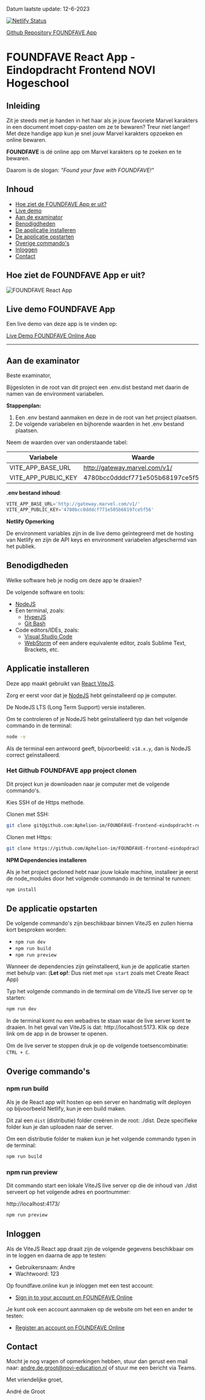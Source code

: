 Datum laatste update: 12-6-2023

[![Netlify Status](https://api.netlify.com/api/v1/badges/b7b86c31-d394-4677-8e75-f6a7eac61048/deploy-status)](https://app.netlify.com/sites/foundfave/deploys)

<a target="_blank" href="https://github.com/Aphelion-im/FOUNDFAVE-frontend-eindopdracht-react">Github Repository FOUNDFAVE App</a>

# FOUNDFAVE React App - Eindopdracht Frontend NOVI Hogeschool

## Inleiding

Zit je steeds met je handen in het haar als je jouw favoriete Marvel karakters in een document moet copy-pasten om ze te bewaren? Treur niet langer! Met deze handige app kun je snel jouw Marvel karakters opzoeken en online bewaren.

**FOUNDFAVE** is dé online app om Marvel karakters op te zoeken en te bewaren.

Daarom is de slogan: _"Found your fave with FOUNDFAVE!"_

## Inhoud

- [Hoe ziet de FOUNDFAVE App er uit?](#hoe-ziet-de-foundfave-app-er-uit)
- [Live demo](#live-demo-foundfave-app)
- [Aan de examinator](#aan-de-examinator)
- [Benodigdheden](#benodigdheden)
- [De applicatie installeren](#applicatie-installeren)
- [De applicatie opstarten](#de-applicatie-opstarten)
- [Overige commando's](#overige-commandos)
- [Inloggen](#inloggen)
- [Contact](#contact)

## Hoe ziet de FOUNDFAVE App er uit?

![FOUNDFAVE React App ](./src/assets/screenshots/screenshot-app.jpg)

## Live demo FOUNDFAVE App

Een live demo van deze app is te vinden op:

<a target="_blank" href="https://foundfave.online">Live Demo FOUNDFAVE Online App</a>

---

## Aan de examinator

Beste examinator,

Bijgesloten in de root van dit project een .env.dist bestand met daarin de namen van de environment variabelen.

**Stappenplan:**

1. Een .env bestand aanmaken en deze in de root van het project plaatsen.
2. De volgende variabelen en bijhorende waarden in het .env bestand plaatsen. 

Neem de waarden over van onderstaande tabel:

| Variabele           | Waarde                           |
| ------------------- | -------------------------------- |
| VITE_APP_BASE_URL   | http://gateway.marvel.com/v1/    |
| VITE_APP_PUBLIC_KEY | 4780bcc0dddcf771e505b68197ce5f56 |

**.env bestand inhoud**:

```javascript
VITE_APP_BASE_URL='http://gateway.marvel.com/v1/'
VITE_APP_PUBLIC_KEY='4780bcc0dddcf771e505b68197ce5f56'
```

__Netlify Opmerking__

De environment variables zijn in de live demo geïntegreerd met de hosting van Netlify en zijn de API keys en environment variabelen afgeschermd van het publiek.

## Benodigdheden

Welke software heb je nodig om deze app te draaien?

De volgende software en tools:

- [NodeJS](https://nodejs.org/en)
- Een terminal, zoals:
  - [HyperJS](https://hyper.is)
  - [Git Bash](https://git-scm.com/downloads)
- Code editors/IDEs, zoals:
  - [Visual Studio Code](https://code.visualstudio.com)
  - [WebStorm](https://www.jetbrains.com/webstorm/) of een andere equivalente editor, zoals Sublime Text, Brackets, etc.

## Applicatie installeren

Deze app maakt gebruikt van [React ViteJS](https://vitejs.dev).

Zorg er eerst voor dat je [NodeJS](https://nodejs.org/en) hebt geïnstalleerd op je computer.

De NodeJS LTS (Long Term Support) versie installeren.

Om te controleren of je NodeJS hebt geïnstalleerd typ dan het volgende commando in de terminal:

```bash
node -v
```
Als de terminal een antwoord geeft, bijvoorbeeld: `v18.x.y`, dan is NodeJS correct geïnstalleerd.

### Het Github FOUNDFAVE app project clonen
Dit project kun je downloaden naar je computer met de volgende commando's. 

Kies SSH of de Https methode.

Clonen met SSH:

```bash
git clone git@github.com:Aphelion-im/FOUNDFAVE-frontend-eindopdracht-react.git
```

Clonen met Https:

```bash
git clone https://github.com/Aphelion-im/FOUNDFAVE-frontend-eindopdracht-react.git
```

**NPM Dependencies installeren**

Als je het project gecloned hebt naar jouw lokale machine, installeer je eerst de node_modules door het volgende commando in de terminal te runnen:

```bash
npm install
```

## De applicatie opstarten

De volgende commando's zijn beschikbaar binnen ViteJS en zullen hierna kort besproken worden:
* `npm run dev`
* `npm run build`
* `npm run preview` 

Wanneer de dependencies zijn geïnstalleerd, kun je de applicatie starten met behulp van: (__Let op!__: Dus niet met `npm start` zoals met Create React App)

Typ het volgende commando in de terminal om de ViteJS live server op te starten:

```bash
npm run dev
```

In de terminal komt nu een webadres te staan waar de live server komt te draaien. In het geval van ViteJS is dat: http://localhost:5173. Klik op deze link om de app in de browser te openen.

Om de live server te stoppen druk je op de volgende toetsencombinatie: `CTRL + C`.

## Overige commando's

### npm run build 
Als je de React app wilt hosten op een server en handmatig wilt deployen op bijvoorbeeld Netlify, kun je een build maken. 

Dit zal een `dist` (distributie) folder creëren in de root: ./dist. Deze specifieke folder kun je dan uploaden naar de server. 

Om een distributie folder te maken kun je het volgende commando typen in de terminal:

```bash
npm run build
```

### npm run preview
Dit commando start een lokale ViteJS live server op die de inhoud van ./dist serveert op het volgende adres en poortnummer:

http://localhost:4173/

```bash
npm run preview
```

## Inloggen

Als de ViteJS React app draait zijn de volgende gegevens beschikbaar om in te loggen en daarna de app te testen:

- Gebruikersnaam: Andre
- Wachtwoord: 123

Op foundfave.online kun je inloggen met een test account:
* [Sign in to your account on FOUNDFAVE Online](https://foundfave.online/sign-in-register)

Je kunt ook een account aanmaken op de website om het een en ander te testen:
* [Register an account on FOUNDFAVE Online](https://foundfave.online/sign-in-register)

## Contact

Mocht je nog vragen of opmerkingen hebben, stuur dan gerust een mail naar: andre.de.groot@novi-education.nl of stuur me een bericht via Teams.

Met vriendelijke groet,

André de Groot
